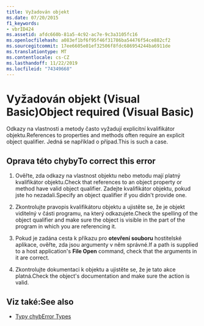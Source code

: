 ```yaml
---
title: Vyžadován objekt
ms.date: 07/20/2015
f1_keywords:
- vbrID424
ms.assetid: afdc660b-81a5-4c92-ac7e-9c3a3105fc16
ms.openlocfilehash: a083ef1bf6f95f46f31786ba54476f54ce882cf2
ms.sourcegitcommit: 17ee6605e01ef32506f8fdc686954244ba6911de
ms.translationtype: MT
ms.contentlocale: cs-CZ
ms.lasthandoff: 11/22/2019
ms.locfileid: "74349668"
---
```

# <a name="object-required-visual-basic"></a><span data-ttu-id="04406-102">Vyžadován objekt (Visual Basic)</span><span class="sxs-lookup"><span data-stu-id="04406-102">Object required (Visual Basic)</span></span>
<span data-ttu-id="04406-103">Odkazy na vlastnosti a metody často vyžadují explicitní kvalifikátor objektu.</span><span class="sxs-lookup"><span data-stu-id="04406-103">References to properties and methods often require an explicit object qualifier.</span></span> <span data-ttu-id="04406-104">Jedná se například o případ.</span><span class="sxs-lookup"><span data-stu-id="04406-104">This is such a case.</span></span>  
  
## <a name="to-correct-this-error"></a><span data-ttu-id="04406-105">Oprava této chyby</span><span class="sxs-lookup"><span data-stu-id="04406-105">To correct this error</span></span>  
  
1. <span data-ttu-id="04406-106">Ověřte, zda odkazy na vlastnost objektu nebo metodu mají platný kvalifikátor objektu.</span><span class="sxs-lookup"><span data-stu-id="04406-106">Check that references to an object property or method have valid object qualifier.</span></span> <span data-ttu-id="04406-107">Zadejte kvalifikátor objektu, pokud jste ho nezadali.</span><span class="sxs-lookup"><span data-stu-id="04406-107">Specify an object qualifier if you didn't provide one.</span></span>  
  
2. <span data-ttu-id="04406-108">Zkontrolujte pravopis kvalifikátoru objektu a ujistěte se, že je objekt viditelný v části programu, na který odkazujete.</span><span class="sxs-lookup"><span data-stu-id="04406-108">Check the spelling of the object qualifier and make sure the object is visible in the part of the program in which you are referencing it.</span></span>  
  
3. <span data-ttu-id="04406-109">Pokud je zadána cesta k příkazu pro **otevření souboru** hostitelské aplikace, ověřte, zda jsou argumenty v něm správné.</span><span class="sxs-lookup"><span data-stu-id="04406-109">If a path is supplied to a host application's **File Open** command, check that the arguments in it are correct.</span></span>  
  
4. <span data-ttu-id="04406-110">Zkontrolujte dokumentaci k objektu a ujistěte se, že je tato akce platná.</span><span class="sxs-lookup"><span data-stu-id="04406-110">Check the object's documentation and make sure the action is valid.</span></span>  
  
## <a name="see-also"></a><span data-ttu-id="04406-111">Viz také:</span><span class="sxs-lookup"><span data-stu-id="04406-111">See also</span></span>

- [<span data-ttu-id="04406-112">Typy chyb</span><span class="sxs-lookup"><span data-stu-id="04406-112">Error Types</span></span>](../../../visual-basic/programming-guide/language-features/error-types.md)
